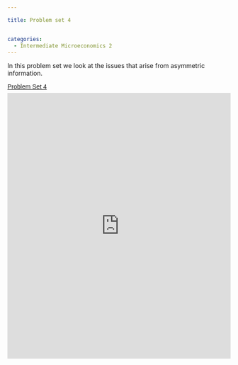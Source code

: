 ```yaml
---

title: Problem set 4


categories:
  - Intermediate Microeconomics 2
---
```

In this problem set we look at the issues that arise from asymmetric information.  <p style=" margin: 12px auto 6px auto; font-family: Helvetica,Arial,Sans-serif; font-style: normal; font-variant: normal; font-weight: normal; font-size: 14px; line-height: normal; font-size-adjust: none; font-stretch: normal; -x-system-font: none; display: block;">   <a title="View Problem Set 4 on Scribd" href="http://www.scribd.com/doc/138360232/Problem-Set-4" style="text-decoration: underline;">Problem Set 4</a></p><iframe src="http://www.scribd.com/embeds/138360232/content?start_page=1&view_mode=scroll" data-auto-height="false" data-aspect-ratio="undefined" scrolling="no" width="100%" height="600" frameborder="0"></iframe>